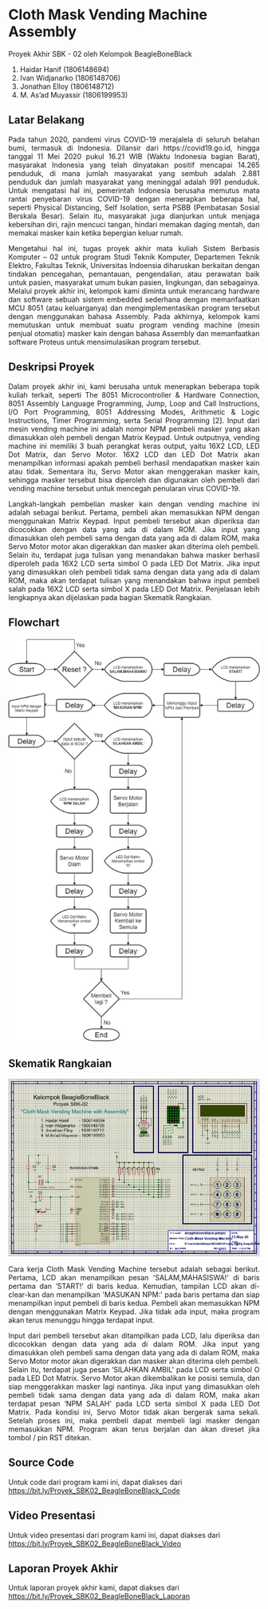 # Cloth Mask Vending Machine Assembly

Proyek Akhir SBK - 02 oleh Kelompok BeagleBoneBlack
  1. Haidar Hanif       (1806148694)
  2. Ivan Widjanarko    (1806148706)
  3. Jonathan Elloy     (1806148712)
  4. M. As’ad Muyassir  (1806199953)

## Latar Belakang

<p align="justify">       Pada tahun 2020, pandemi virus COVID-19 merajalela di seluruh belahan bumi, termasuk di Indonesia. Dilansir dari https://covid19.go.id, hingga tanggal 11 Mei 2020 pukul 16.21 WIB (Waktu Indonesia bagian Barat), masyarakat Indonesia yang telah dinyatakan positif mencapai 14.265 penduduk, di mana jumlah masyarakat yang sembuh adalah 2.881 penduduk dan jumlah masyarakat yang meninggal adalah 991 penduduk. Untuk mengatasi hal ini, pemerintah Indonesia berusaha memutus mata rantai penyebaran virus COVID-19 dengan menerapkan beberapa hal, seperti Physical Distancing, Self Isolation, serta PSBB (Pembatasan Sosial Berskala Besar). Selain itu, masyarakat juga dianjurkan untuk menjaga kebersihan diri, rajin mencuci tangan, hindari memakan daging mentah, dan memakai masker kain ketika bepergian keluar rumah. </p>
<p align="justify">       Mengetahui hal ini, tugas proyek akhir mata kuliah Sistem Berbasis Komputer – 02 untuk program Studi Teknik Komputer, Departemen Teknik Elektro, Fakultas Teknik, Universitas Indoensia diharuskan berkaitan dengan tindakan pencegahan, pemantauan, pengendalian, atau perawatan baik untuk pasien, masyarakat umum bukan pasien, lingkungan, dan sebagainya. Melalui proyek akhir ini, kelompok kami diminta untuk merancang hardware dan software sebuah sistem embedded sederhana dengan memanfaatkan MCU 8051 (atau keluarganya) dan mengimplementasikan program tersebut dengan menggunakan bahasa Assembly. Pada akhirnya, kelompok kami memutuskan untuk membuat suatu program vending machine (mesin penjual otomatis) masker kain dengan bahasa Assembly dan memanfaatkan software Proteus untuk mensimulasikan program tersebut. </p>

## Deskripsi Proyek

<p align="justify">       Dalam proyek akhir ini, kami berusaha untuk menerapkan beberapa topik kuliah terkait, seperti The 8051 Microcontroller & Hardware Connection, 8051 Assembly Language Programming, Jump, Loop and Call Instructions, I/O Port Programming, 8051 Addressing Modes, Arithmetic & Logic Instructions, Timer Programming, serta Serial Programming [2]. Input dari mesin vending machine ini adalah nomor NPM pembeli masker yang akan dimasukkan oleh pembeli dengan Matrix Keypad. Untuk outputnya, vending machine ini memiliki 3 buah perangkat keras output, yaitu 16X2 LCD, LED Dot Matrix, dan Servo Motor. 16X2 LCD dan LED Dot Matrix akan menampilkan informasi apakah pembeli berhasil mendapatkan masker kain atau tidak. Sementara itu, Servo Motor akan menggerakan masker kain, sehingga masker tersebut bisa diperoleh dan digunakan oleh pembeli dari vending machine tersebut untuk mencegah penularan virus COVID-19. </p>
<p align="justify">       Langkah-langkah pembelian masker kain dengan vending machine ini adalah sebagai berikut. Pertama, pembeli akan memasukkan NPM dengan menggunakan Matrix Keypad. Input pembeli tersebut akan diperiksa dan dicocokkan dengan data yang ada di dalam ROM. Jika input yang dimasukkan oleh pembeli sama dengan data yang ada di dalam ROM, maka Servo Motor motor akan digerakkan dan masker akan diterima oleh pembeli. Selain itu, terdapat juga  tulisan yang menandakan bahwa masker berhasil diperoleh pada 16X2 LCD serta simbol O pada LED Dot Matrix. Jika input yang dimasukkan oleh pembeli tidak sama dengan data yang ada di dalam ROM, maka akan terdapat tulisan yang menandakan bahwa input pembeli salah pada 16X2 LCD serta simbol X pada LED Dot Matrix. Penjelasan lebih lengkapnya akan dijelaskan pada bagian Skematik Rangkaian. </p>

## Flowchart

![alt text](https://github.com/IvanWidjanarko/Cloth-Mask-Vending-Machine-Assembly-/blob/master/Cloth%20Mask%20Vending%20Machine%20Flowchart.jpg)

## Skematik Rangkaian

![alt text](https://github.com/IvanWidjanarko/Cloth-Mask-Vending-Machine-Assembly-/blob/master/Cloth%20Mask%20Vending%20Machine%20Schematic.jpg)

<p align="justify">       Cara kerja Cloth Mask Vending Machine tersebut adalah sebagai berikut. Pertama, LCD akan menampilkan pesan 'SALAM,MAHASISWA!' di baris pertama dan ‘START!’ di baris kedua. Kemudian, tampilan LCD akan di-clear-kan dan menampilkan 'MASUKAN NPM:' pada baris pertama dan siap menampilkan input pembeli di baris kedua. Pembeli akan memasukkan NPM dengan menggunakan Matrix Keypad. Jika tidak ada input, maka program akan terus menunggu hingga terdapat input. </p>
<p align="justify">       Input dari pembeli tersebut akan ditampilkan pada LCD, lalu diperiksa dan dicocokkan dengan data yang ada di dalam ROM. Jika input yang dimasukkan oleh pembeli sama dengan data yang ada di dalam ROM, maka Servo Motor motor akan digerakkan dan masker akan diterima oleh pembeli. Selain itu, terdapat juga pesan ‘SILAHKAN AMBIL' pada LCD serta simbol O pada LED Dot Matrix. Servo Motor akan dikembalikan ke posisi semula, dan siap menggerakkan masker lagi nantinya. Jika input yang dimasukkan oleh pembeli tidak sama dengan data yang ada di dalam ROM, maka akan terdapat pesan ‘NPM SALAH' pada LCD serta simbol X pada LED Dot Matrix. Pada kondisi ini, Servo Motor tidak akan bergerak sama sekali. Setelah proses ini, maka pembeli dapat membeli lagi masker dengan memasukkan NPM. Program akan terus berjalan dan akan direset jika tombol / pin RST ditekan. </p>

## Source Code

Untuk code dari program kami ini, dapat diakses dari https://bit.ly/Proyek_SBK02_BeagleBoneBlack_Code

## Video Presentasi

Untuk video presentasi dari program kami ini, dapat diakses dari https://bit.ly/Proyek_SBK02_BeagleBoneBlack_Video

## Laporan Proyek Akhir

Untuk laporan proyek akhir kami, dapat diakses dari https://bit.ly/Proyek_SBK02_BeagleBoneBlack_Laporan

